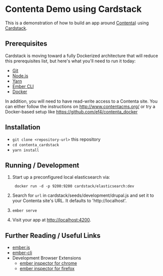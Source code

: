 # Contenta Demo using Cardstack

This is a demonstration of how to build an app around [Contenta](http://www.contentacms.org/)) using [Cardstack](https://github.com/cardstack/cardstack).

## Prerequisites

Cardstack is moving toward a fully Dockerized architecture that will reduce this prerequisites list, but here's what you'll need to run it today:

* [Git](https://git-scm.com/)
* [Node.js](https://nodejs.org/)
* [Yarn](http://yarnpkg.com/)
* [Ember CLI](https://ember-cli.com/)
* [Docker](https://www.docker.com/)

In addition, you will need to have read-write access to a Contenta site. You can either follow the instructions on http://www.contentacms.org/ or try a Docker-based setup like https://github.com/ef4/contenta_docker

## Installation

* `git clone <repository-url>` this repository
* `cd contenta_cardstack`
* `yarn install`

## Running / Development

1. Start up a preconfigured local elasticsearch via:

        docker run -d -p 9200:9200 cardstack/elasticsearch:dev
    
2. Search for `url` in cardstack/seeds/development/drupal.js and set it to your Contenta site's URL. It defaults to 'http://localhost'.

3. `ember serve`
4. Visit your app at [http://localhost:4200](http://localhost:4200).

## Further Reading / Useful Links

* [ember.js](http://emberjs.com/)
* [ember-cli](https://ember-cli.com/)
* Development Browser Extensions
  * [ember inspector for chrome](https://chrome.google.com/webstore/detail/ember-inspector/bmdblncegkenkacieihfhpjfppoconhi)
  * [ember inspector for firefox](https://addons.mozilla.org/en-US/firefox/addon/ember-inspector/)
